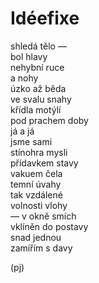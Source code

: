 Idéefixe
========

shledá tělo —  
bol hlavy  
nehybní ruce  
a nohy  
úzko až běda  
ve svalu snahy  
křídla motýlí  
pod prachem doby  
já a já  
jsme sami  
stínohra mysli  
přídavkem stavy  
vakuem čela  
temní úvahy  
tak vzdálené  
volnosti vlohy  
— v okně smích  
vklíněn do postavy  
snad jednou  
zamířím s davy

(pj)


